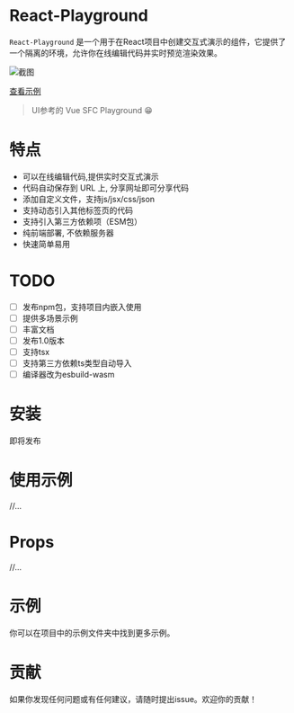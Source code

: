 # React-Playground
`React-Playground` 是一个用于在React项目中创建交互式演示的组件，它提供了一个隔离的环境，允许你在线编辑代码并实时预览渲染效果。

![截图](https://raw.githubusercontent.com/fewismuch/react-playground/main/src/example/index.png)

[查看示例](https://fewismuch.github.io/react-playground) 

> UI参考的 Vue SFC Playground 😁

# 特点
- 可以在线编辑代码,提供实时交互式演示
- 代码自动保存到 URL 上, 分享网址即可分享代码
- 添加自定义文件，支持js/jsx/css/json
- 支持动态引入其他标签页的代码
- 支持引入第三方依赖项（ESM包）
- 纯前端部署, 不依赖服务器
- 快速简单易用

# TODO
- [ ] 发布npm包，支持项目内嵌入使用
- [ ] 提供多场景示例
- [ ] 丰富文档
- [ ] 发布1.0版本
- [ ] 支持tsx
- [ ] 支持第三方依赖ts类型自动导入
- [ ] 编译器改为esbuild-wasm

# 安装
即将发布

# 使用示例
//...

# Props
//...

# 示例
你可以在项目中的示例文件夹中找到更多示例。


# 贡献
如果你发现任何问题或有任何建议，请随时提出issue。欢迎你的贡献！
